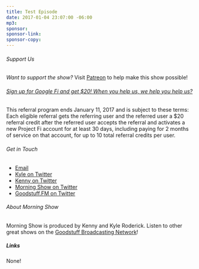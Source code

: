 ```yaml
---
title: Test Episode
date: 2017-01-04 23:07:00 -06:00
mp3: 
sponsor: 
sponsor-link: 
sponsor-copy: 
---
```


###### Support Us
*Want to support the show?* Visit [Patreon](http://patreon.com/morningshow) to help make this show possible!

###### [Sign up for Google Fi and get $20! When you help us, we help you help us?](https://g.co/fi/r/PRK60H)
This referral program ends January 11, 2017 and is subject to these terms: Each eligible referral gets the referring user and the referred user a $20 referral credit after the referred user accepts the referral and activates a new Project Fi account for at least 30 days, including paying for 2 months of service on that account, for up to 10 total referral credits per user.

###### Get in Touch
* [Email](mailto:kyle@goodstuff.fm)
* [Kyle on Twitter](http://twitter.com/dogburps)
* [Kenny on Twitter](http://twitter.com/pizzarobotics)
* [Morning Show on Twitter](http://twitter.com/morningshowam)
* [Goodstuff.FM on Twitter](http://twitter.com/goodstufffm)

###### About Morning Show
Morning Show is produced by Kenny and Kyle Roderick. Listen to other great shows on the [Goodstuff Broadcasting Network](http://goodstuff.fm/broadcasts)!

##### Links
None!